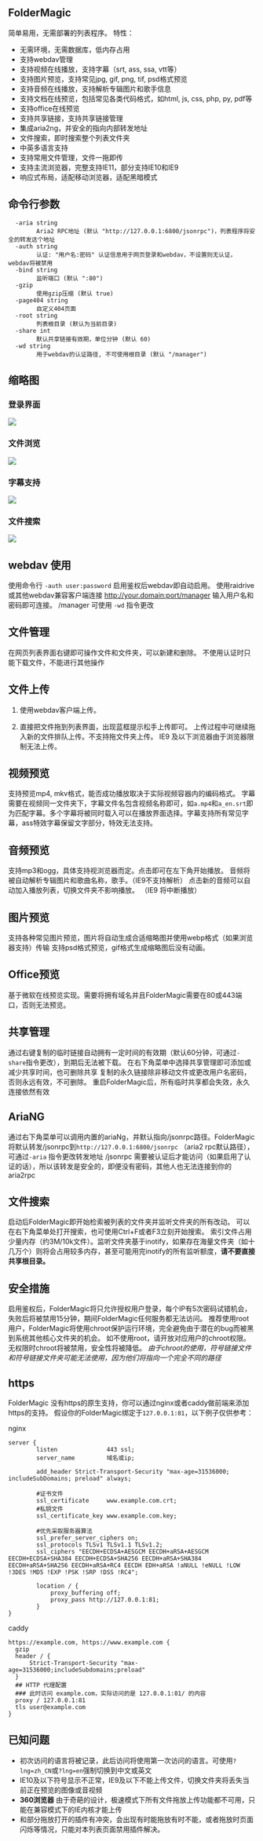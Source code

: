 FolderMagic
----------

简单易用，无需部署的列表程序。
特性：
* 无需环境，无需数据库，低内存占用
* 支持webdav管理
* 支持视频在线播放，支持字幕（srt, ass, ssa, vtt等）
* 支持图片预览，支持常见jpg, gif, png, tif, psd格式预览
* 支持音频在线播放，支持解析专辑图片和歌手信息
* 支持文档在线预览，包括常见各类代码格式，如html, js, css, php, py, pdf等
* 支持office在线预览
* 支持共享链接，支持共享链接管理
* 集成aria2ng，并安全的指向内部转发地址
* 文件搜索，即时搜索整个列表文件夹
* 中英多语言支持
* 支持常用文件管理，文件一拖即传
* 支持主流浏览器，完整支持IE11，部分支持IE10和IE9
* 响应式布局，适配移动浏览器，适配黑暗模式

## 命令行参数
```
  -aria string
        Aria2 RPC地址 (默认 "http://127.0.0.1:6800/jsonrpc")，列表程序将安全的转发这个地址
  -auth string
        认证: "用户名:密码" 认证信息用于网页登录和webdav，不设置则无认证，webdav将被禁用
  -bind string
        监听端口 (默认 ":80")
  -gzip
        使用gzip压缩 (默认 true)
  -page404 string
        自定义404页面
  -root string
        列表根目录 (默认为当前目录)
  -share int
        默认共享链接有效期，单位分钟 (默认 60)
  -wd string
        用于webdav的认证路径, 不可使用根目录 (默认 "/manager")
```

## 缩略图

### 登录界面
<img src="https://raw.githubusercontent.com/FolderMagic/FolderMagic/master/thumbnails/login.png" />

### 文件浏览
<img src="https://raw.githubusercontent.com/FolderMagic/FolderMagic/master/thumbnails/browse.png" />

### 字幕支持
<img src="https://raw.githubusercontent.com/FolderMagic/FolderMagic/master/thumbnails/subtitle.png" />

### 文件搜索
<img src="https://raw.githubusercontent.com/FolderMagic/FolderMagic/master/thumbnails/search.png" />

## webdav 使用

使用命令行 `-auth user:password` 启用鉴权后webdav即自动启用。
使用raidrive或其他webdav兼容客户端连接 http://your.domain:port/manager 输入用户名和密码即可连接。
/manager 可使用 `-wd` 指令更改

## 文件管理

在网页列表界面右键即可操作文件和文件夹，可以新建和删除。
不使用认证时只能下载文件，不能进行其他操作

## 文件上传

1. 使用webdav客户端上传。

2. 直接把文件拖到列表界面，出现蓝框提示松手上传即可。
上传过程中可继续拖入新的文件排队上传。不支持拖文件夹上传。
IE9 及以下浏览器由于浏览器限制无法上传。

## 视频预览

支持预览mp4, mkv格式，能否成功播放取决于实际视频容器内的编码格式。
字幕需要在视频同一文件夹下，字幕文件名包含视频名称即可，如`a.mp4`和`a_en.srt`即为匹配字幕。多个字幕将被同时载入可以在播放界面选择。字幕支持所有常见字幕，ass特效字幕保留文字部分，特效无法支持。

## 音频预览

支持mp3和ogg，具体支持视浏览器而定。点击即可在左下角开始播放。
音频将被自动解析专辑图片和歌曲名称，歌手。（IE9不支持解析）
点击新的音频可以自动加入播放列表，切换文件夹不影响播放。 （IE9 将中断播放）

## 图片预览

支持各种常见图片预览，图片将自动生成合适缩略图并使用webp格式（如果浏览器支持）传输
支持psd格式预览，gif格式生成缩略图后没有动画。

## Office预览

基于微软在线预览实现。需要将拥有域名并且FolderMagic需要在80或443端口，否则无法预览。

## 共享管理

通过右键复制的临时链接自动拥有一定时间的有效期（默认60分钟，可通过`-share`指令更改），到期后无法被下载。
在右下角菜单中选择共享管理即可添加或减少共享时间，也可删除共享
复制的永久链接除非移动文件或更改用户名密码，否则永远有效，不可删除。
重启FolderMagic后，所有临时共享都会失效，永久连接依然有效

## AriaNG

通过右下角菜单可以调用内置的ariaNg，并默认指向/jsonrpc路径。FolderMagic将默认转发/jsonrpc到`http://127.0.0.1:6800/jsonrpc` （aria2 rpc默认路径），可通过`-aria` 指令更改转发地址
/jsonrpc 需要被认证后才能访问（如果启用了认证的话），所以该转发是安全的，即便没有密码，其他人也无法连接到你的aria2rpc

## 文件搜索

启动后FolderMagic即开始检索被列表的文件夹并监听文件夹的所有改动。
可以在右下角菜单处打开搜索，也可使用Ctrl+F或者F3立刻开始搜索。
索引文件占用少量内存（约3M/10k文件）。监听文件夹基于inotify，如果存在海量文件夹（如十几万个）则将会占用较多内存，甚至可能用完inotify的所有监听额度，**请不要直接共享根目录。**

## 安全措施

启用鉴权后，FolderMagic将只允许授权用户登录，每个IP有5次密码试错机会，失败后将被禁用15分钟，期间FolderMagic任何服务都无法访问。
推荐使用root用户，FolderMagic将使用chroot保护运行环境，完全避免由于潜在的bug而被黑到系统其他核心文件夹的机会。
如不使用root，请开放对应用户的chroot权限。无权限时chroot将被禁用，安全性将被降低。
*由于chroot的使用，符号链接文件和符号链接文件夹可能无法使用，因为他们将指向一个完全不同的路径*

## https

FolderMagic 没有https的原生支持，你可以通过nginx或者caddy做前端来添加https的支持。
假设你的FolderMagic绑定于`127.0.0.1:81`，以下例子仅供参考：

nginx
```
server {
        listen              443 ssl;
        server_name         域名或ip;

        add_header Strict-Transport-Security "max-age=31536000; includeSubDomains; preload" always;
        
        #证书文件
        ssl_certificate     www.example.com.crt;
        #私钥文件
        ssl_certificate_key www.example.com.key; 
        
        #优先采取服务器算法
        ssl_prefer_server_ciphers on;
        ssl_protocols TLSv1 TLSv1.1 TLSv1.2;
        ssl_ciphers "EECDH+ECDSA+AESGCM EECDH+aRSA+AESGCM EECDH+ECDSA+SHA384 EECDH+ECDSA+SHA256 EECDH+aRSA+SHA384 EECDH+aRSA+SHA256 EECDH+aRSA+RC4 EECDH EDH+aRSA !aNULL !eNULL !LOW !3DES !MD5 !EXP !PSK !SRP !DSS !RC4";

		location / {
			proxy_buffering off;
			proxy_pass http://127.0.0.1:81;
		}
}
```

caddy
```
https://example.com, https://www.example.com {
  gzip 
  header / {
      Strict-Transport-Security "max-age=31536000;includeSubdomains;preload"
  }
  ## HTTP 代理配置
  ### 此时访问 example.com，实际访问的是 127.0.0.1:81/ 的内容
  proxy / 127.0.0.1:81
  tls user@example.com
}

```

## 已知问题

* 初次访问的语言将被记录，此后访问将使用第一次访问的语言。可使用`?lng=zh_CN`或`?lng=en`强制切换到中文或英文
* IE10及以下符号显示不正常，IE9及以下不能上传文件，切换文件夹将丢失当前正在预览的图像或音视频
* **360浏览器** 由于奇葩的设计，极速模式下所有文件拖放上传功能都不可用，只能在兼容模式下的IE内核才能上传
* 和部分拖放打开的插件有冲突，会出现有时能拖放有时不能，或者拖放时页面闪烁等情况，只能对本列表页面禁用插件解决。
